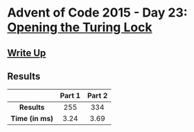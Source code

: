 # Advent of Code 2015 - Day 23: [Opening the Turing Lock](https://adventofcode.com/2015/day/23)

## [Write Up](https://codingap.github.io/advent-of-code/writeups/2015/day23)
## Results
|| **Part 1** | **Part 2** |
|:--:|:---:|:---:|
| **Results** | 255 | 334 |
| **Time (in ms)** | 3.24 | 3.69 |
